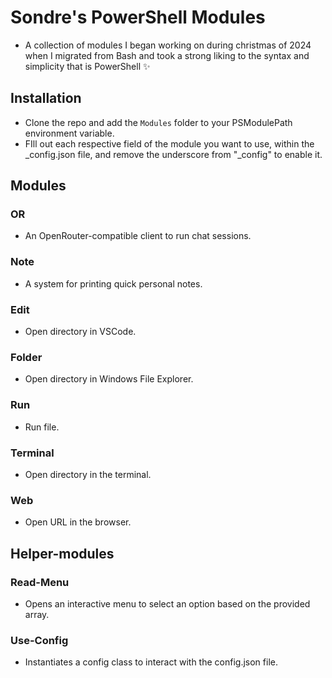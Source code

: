 # Sondre's PowerShell Modules

- A collection of modules I began working on during christmas of 2024 when I migrated from Bash and took a strong liking to the syntax and simplicity that is PowerShell ✨

## Installation

- Clone the repo and add the `Modules` folder to your PSModulePath environment variable.
- FIll out each respective field of the module you want to use, within the _config.json file, and remove the underscore from "_config" to enable it.

## Modules

### OR

- An OpenRouter-compatible client to run chat sessions.

### Note

- A system for printing quick personal notes.

### Edit

- Open directory in VSCode.

### Folder

- Open directory in Windows File Explorer.

### Run

- Run file.

### Terminal

- Open directory in the terminal.

### Web

- Open URL in the browser.

## Helper-modules

### Read-Menu

- Opens an interactive menu to select an option based on the provided array.

### Use-Config

- Instantiates a config class to interact with the config.json file.
